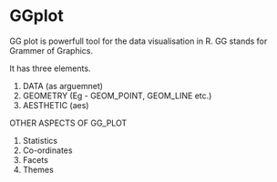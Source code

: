 # GGplot
 GG plot is powerfull tool for the data visualisation in R. 
 GG stands for Grammer of Graphics.
 
 It has three elements. 
 1. DATA (as arguemnet)
 2. GEOMETRY (Eg - GEOM_POINT, GEOM_LINE etc.)
 3. AESTHETIC (aes)
 
 OTHER ASPECTS OF GG_PLOT
 1. Statistics
 2. Co-ordinates
 3. Facets
 4. Themes
 
